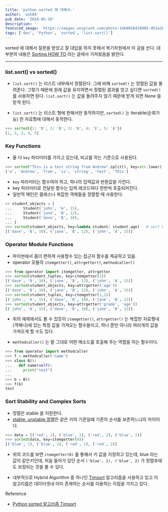 ```yaml
---
title: 'python sorted 에 대해서.'
author: 'ash84'
pub_date: '2018-05-18'
description: ''
featured_image: 'https://images.unsplash.com/photo-1460058418905-d61a1b4a55fe?ixlib=rb-0.3.5&s=a8b0de48d09d5f907d871be8b775b5b3&auto=format&fit=crop&w=889&q=80'
tags: ['dev', 'Python', 'sorted', 'list.sort()']
---
```


sorted 에 대해서 질문을 받았고 잘 대답을 하지 못해서 복기차원에서 이 글을 쓴다. 대부분의 내용은 [Sorting HOW TO](https://docs.python.org/3/howto/sorting.html) 라는 글에서 가져왔음을 밝힌다. 
<hr>

### list.sort() vs sorted()
- `list.sort()` 는 리스트 내부에서 정렬된다. 그에 비해 `sorted()` 는 정렬된 값을 돌려준다. 그렇기 때문에 원래 값을 유지하면서 정렬된 결과를 얻고 싶다면 `sorted()` 를 사용하면 된다. `list.sort()` 는 값을 돌려주지 않기 때문에 받게 되면 None 을 받게 된다. 

- `list.sort()` 는 리스트 형에 한해서만 동작하지만, `sorted()` 는 iterable(순회가능) 한 자료형에 대해서 동작한다. 

```python
>>> sorted({1: 'D', 2: 'B', 3: 'B', 4: 'E', 5: 'A'})
[1, 2, 3, 4, 5]
```

### Key Functions 
-  둘 다 `key` 파라미터를 가지고 있는데, 비교를 하는 기준으로 사용된다. 

```python
>>> sorted("This is a test string from Andrew".split(), key=str.lower)
['a', 'Andrew', 'from', 'is', 'string', 'test', 'This']
```

- `key` 파라미터는 함수여야 하고, 하나의 입력값과 반환값을 가진다. 
- key 파라미터로 전달된 함수는 입력 레코드마다 한번씩 호출되어진다. 
- 일반적 패턴은 클래스나 복잡한 객체들을 정렬할 때 사용한다. 

```python
>> student_objects = [
...     Student('john', 'A', 15),
...     Student('jane', 'B', 12),
...     Student('dave', 'B', 10),
... ]
>>> sorted(student_objects, key=lambda student: student.age)   # sort by age
[('dave', 'B', 10), ('jane', 'B', 12), ('john', 'A', 15)]
```

### Operator Module Functions

- 파이썬에서 좀더 편하게 사용할수 있는 접근자 함수를 제공하고 있음. 
- operator 모듈의 `itemgetter()`, `attrgetter()`, `methodcaller()`

```python 
>>> from operator import itemgetter, attrgetter
>>> sorted(student_tuples, key=itemgetter(2))
[('dave', 'B', 10), ('jane', 'B', 12), ('john', 'A', 15)]
>>> sorted(student_objects, key=attrgetter('age'))
[('dave', 'B', 10), ('jane', 'B', 12), ('john', 'A', 15)]
>>> sorted(student_tuples, key=itemgetter(1,2))
[('john', 'A', 15), ('dave', 'B', 10), ('jane', 'B', 12)]
>>> sorted(student_objects, key=attrgetter('grade', 'age'))
[('john', 'A', 15), ('dave', 'B', 10), ('jane', 'B', 12)]
```

- 위의 예제에서도 볼 수 있듯이 `itemgetter()`, `attrgetter()` 는 복잡한 자료형내(객체나)에 있는 특정 값을 가져오는 함수들이고, 하나 뿐만 아니라 여러개의 값을 가져오게 할 수도 있다. 

- `methodcaller()` 는 말 그대로 어떤 메소드를 호출해 주는 역할을 하는 함수이다. 

```python
>>> from operator import methodcaller
>>> f = methodcaller('name')
>>> class B():
...   def name(self):
...     print("test")
...
>>> b = B()
>>> f(b)
test
```

### Sort Stability and Complex Sorts
- 정렬은 stable 을 지원한다. 
- [stable, unstable 정렬](http://egloos.zum.com/entireboy/v/3516993)은 같은 키의 기준일떄 기존의 순서를 보존하느냐의 차이이다. 

```python
>>> data = [('red', 1), ('blue', 1), ('red', 2), ('blue', 2)]
>>> sorted(data, key=itemgetter(0))
[('blue', 1), ('blue', 2), ('red', 1), ('red', 2)]
```

- 위의 코드를 보면 `itemgetter(0)` 를 통해서 키 값을 지정하고 있는데, blue 라는 값이 같은키인데, 처음 들어가 있던 순서 `('blue', 1), ('blue', 2)` 가 정렬후에도 보장되는 것을 볼 수 있다. 

- 내부적으로 Hybrid Algorithm 중 하나인 [Timsort](https://webdev.teledit.com/creditcard_client/general/euc-kr) 알고리즘을 사용하고 있고 이 알고리즘은 데이터셋내 이미 존재하는 순서를 이용하는 이점을 가지고 있다. 
 

Reference 
- [Python sorted 알고리즘 Timsort](https://medium.com/@fiv3star/python-sorted-%EC%95%8C%EA%B3%A0%EB%A6%AC%EC%A6%98-timsort-dca0ec7a08be)
